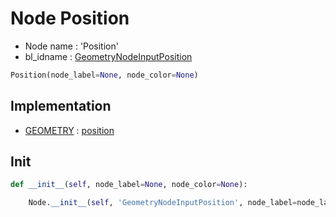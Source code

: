 # Node Position

- Node name : 'Position'
- bl_idname : [GeometryNodeInputPosition](https://docs.blender.org/api/current/bpy.types.GeometryNodeInputPosition.html)


``` python
Position(node_label=None, node_color=None)
```
## Implementation

- [GEOMETRY](/docs/GeoNodes/socket_GEOMETRY.md) : [position](/docs/GeoNodes/socket_GEOMETRY.md#position)

## Init

``` python
def __init__(self, node_label=None, node_color=None):

    Node.__init__(self, 'GeometryNodeInputPosition', node_label=node_label, node_color=node_color)
```
